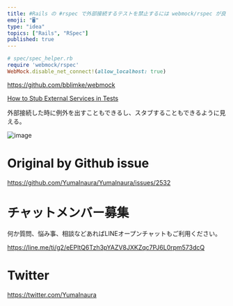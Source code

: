 ```yaml
---
title: #Rails の #rspec で外部接続するテストを禁止するには webmock/rspec が良さげ？
emoji: "🖥"
type: "idea"
topics: ["Rails", "RSpec"]
published: true
---
```


```rb
# spec/spec_helper.rb
require 'webmock/rspec'
WebMock.disable_net_connect!(allow_localhost: true)
```

https://github.com/bblimke/webmock

[How to Stub External Services in Tests](https://thoughtbot.com/blog/how-to-stub-external-services-in-tests#disable-all-remote-connections)

外部接続した時に例外を出すこともできるし、スタブすることもできるように見える。

![image](https://user-images.githubusercontent.com/13635059/65679228-9f5b0b80-e08f-11e9-852a-4bf0f86ff1e0.png)


# Original by Github issue

https://github.com/YumaInaura/YumaInaura/issues/2532








<!-- Update From Qiita API -->

# チャットメンバー募集


何か質問、悩み事、相談などあればLINEオープンチャットもご利用ください。

https://line.me/ti/g2/eEPltQ6Tzh3pYAZV8JXKZqc7PJ6L0rpm573dcQ





# Twitter


https://twitter.com/YumaInaura


<!-- Update From Qiita API -->


